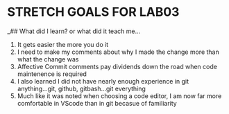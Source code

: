 # STRETCH GOALS FOR LAB03

_## What did I learn? or what did it teach me...
  1. It gets easier the more you do it
  2. I need to make my comments about why I made the change more than what the change was
  3. Affective Commit comments pay dividends down the road when code maintenence is required
  4. I also learned I did not have nearly enough experience in git anything...git, github, gitbash...git everything
  5. Much like it was noted when choosing a code editor, I am now far more comfortable in VScode than in git becasue of familiarity
